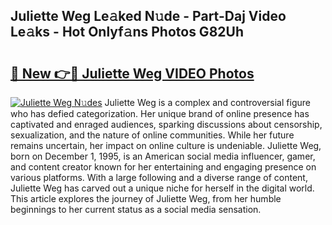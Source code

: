 ## Juliette Weg Le𝚊ked N𝚞de - Part-Daj Video Le𝚊ks - Hot Onlyf𝚊ns Photos G82Uh

# <h2><a href="http://ab67576.deff.icu/?id=Juliette+Weg">🔗 New 👉🔴 Juliette Weg VIDEO Photos</a></h2>

[![Juliette Weg N𝚞des](https://i.imgur.com/rIISA9y.gif)](http://ab67576.deff.icu/?id=Juliette+Weg)
Juliette Weg is a complex and controversial figure who has defied categorization. Her unique brand of online presence has captivated and enraged audiences, sparking discussions about censorship, sexualization, and the nature of online communities. While her future remains uncertain, her impact on online culture is undeniable. Juliette Weg, born on December 1, 1995, is an American social media influencer, gamer, and content creator known for her entertaining and engaging presence on various platforms. With a large following and a diverse range of content, Juliette Weg has carved out a unique niche for herself in the digital world. This article explores the journey of Juliette Weg, from her humble beginnings to her current status as a social media sensation.
